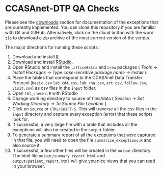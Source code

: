 # CCASAnet-DTP QA Checks

Please see the [downloads](https://github.com/CCASAnet/qa-checks-r/downloads) section for documentation of the exceptions that are currently implemented. You can clone this repository if you are familiar with Git and GitHub. Alternatively, click on the cloud button with the word `zip` to download a zip archive of the most current version of the scripts.

The major directions for running these scripts:

1. Download and install [R](http://www.r-project.org).
2. Download and install [RStudio](http://www.rstudio.com).
3. Open RStudio and install the `latticeExtra` and `brew` packages ( _Tools -> Install Packages -> Type case-sensitive package name -> Install_ ). 
4. Place the tables that correspond to the CCASAnet Data Transfer Protocol (`basic.csv` `lab_cd4.csv`, `lab_rna.csv`, `art.csv`, `follow.csv`, `visit.csv`) as csv files in the `input` folder.  
5. Open `tbl_checks.R` with RStudio
6. Change working directory to source of files/data ( _Session -> Set Working Directory -> To Source File Location_ ).
7. Click on `Source` or `CTRL+SHIFT+S`. This will traverse all the csv files in the `input` directory and capture every exception (error) that these scripts look for.
8. If successful, a very large file with a table that includes all the exceptions will also be created in the `output` folder.
9. To generate a summary report of all the exceptions that were captured in that file, you will need to open the file `summarize_exceptions.R` and also source it.
10. If successful, a few other files will be created in the `output` directory. The html file `output/summary_report.html` and `output/patient_report.html` will give you nice views that you can read in your browser.
